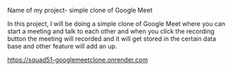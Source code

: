 Name of my project- simple clone of Google Meet

In this project, I will be doing a simple clone of Google Meet where you can start a meeting and talk to each other and when you click the recording button the meeting will recorded and it will get stored in the certain data base and other feature will add an up.


https://squad51-googlemeetclone.onrender.com